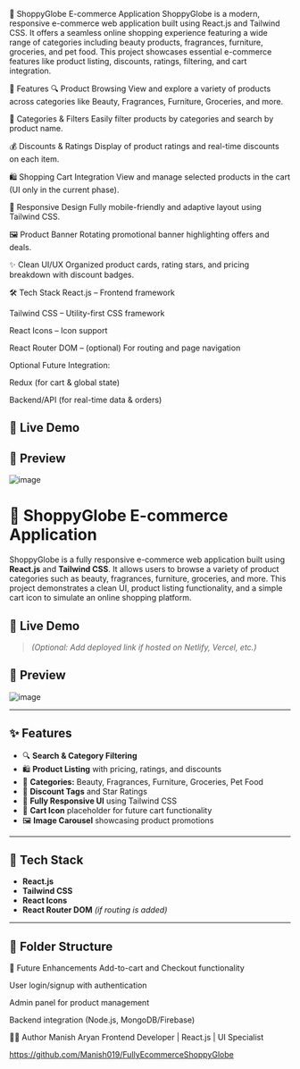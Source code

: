 🛒 ShoppyGlobe E-commerce Application
ShoppyGlobe is a modern, responsive e-commerce web application built using React.js and Tailwind CSS. It offers a seamless online shopping experience featuring a wide range of categories including beauty products, fragrances, furniture, groceries, and pet food. This project showcases essential e-commerce features like product listing, discounts, ratings, filtering, and cart integration.

📌 Features
🔍 Product Browsing
View and explore a variety of products across categories like Beauty, Fragrances, Furniture, Groceries, and more.

🎯 Categories & Filters
Easily filter products by categories and search by product name.

💰 Discounts & Ratings
Display of product ratings and real-time discounts on each item.

🛍️ Shopping Cart Integration
View and manage selected products in the cart (UI only in the current phase).

📱 Responsive Design
Fully mobile-friendly and adaptive layout using Tailwind CSS.

🖼️ Product Banner
Rotating promotional banner highlighting offers and deals.

✨ Clean UI/UX
Organized product cards, rating stars, and pricing breakdown with discount badges.

🛠️ Tech Stack
React.js – Frontend framework

Tailwind CSS – Utility-first CSS framework

React Icons – Icon support

React Router DOM – (optional) For routing and page navigation

Optional Future Integration:

Redux (for cart & global state)

Backend/API (for real-time data & orders)

## 🚀 Live Demo
## 📸 Preview

![image](https://github.com/user-attachments/assets/5a6292ae-d186-4280-9cb9-326ec0fb1e11)

# 🛒 ShoppyGlobe E-commerce Application

ShoppyGlobe is a fully responsive e-commerce web application built using **React.js** and **Tailwind CSS**. It allows users to browse a variety of product categories such as beauty, fragrances, furniture, groceries, and more. This project demonstrates a clean UI, product listing functionality, and a simple cart icon to simulate an online shopping platform.

## 🚀 Live Demo

> _(Optional: Add deployed link if hosted on Netlify, Vercel, etc.)_

## 📸 Preview

![image](https://github.com/user-attachments/assets/dccb4415-2fab-4f30-997d-61978acfc0c8)

---

## ✨ Features

- 🔍 **Search & Category Filtering**
- 🛍️ **Product Listing** with pricing, ratings, and discounts
- 💄 **Categories:** Beauty, Fragrances, Furniture, Groceries, Pet Food
- 🧾 **Discount Tags** and Star Ratings
- 📱 **Fully Responsive UI** using Tailwind CSS
- 🛒 **Cart Icon** placeholder for future cart functionality
- 🖼️ **Image Carousel** showcasing product promotions

---

## 🧰 Tech Stack

- **React.js**
- **Tailwind CSS**
- **React Icons**
- **React Router DOM** _(if routing is added)_

---

## 📁 Folder Structure

📌 Future Enhancements
Add-to-cart and Checkout functionality

User login/signup with authentication

Admin panel for product management

Backend integration (Node.js, MongoDB/Firebase)


🙋‍♂️ Author
Manish Aryan
Frontend Developer | React.js | UI Specialist


https://github.com/Manish019/FullyEcommerceShoppyGlobe

